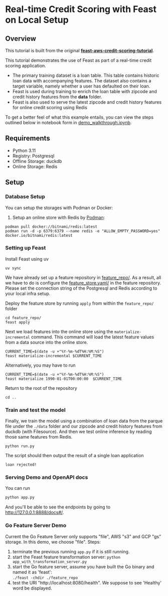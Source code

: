 # Real-time Credit Scoring with Feast on Local Setup

## Overview
This tutorial is built from the original **[feast-aws-credit-scoring-tutorial](https://github.com/feast-dev/feast-aws-credit-scoring-tutorial)**.  

This tutorial demonstrates the use of Feast as part of a real-time credit scoring application.
* The primary training dataset is a loan table. This table contains historic loan data with accompanying features. The dataset also contains a target variable, namely whether a user has defaulted on their loan.
* Feast is used during training to enrich the loan table with zipcode and credit history features from the **data** folder.
* Feast is also used to serve the latest zipcode and credit history features for online credit scoring using Redis

To get a better feel of what this example entails, you can view the steps outlined below in notebook 
form in [demo_walkthrough.ipynb](demo_walkthrough.ipynb).

## Requirements

* Python 3.11
* Registry: Postgresql  
* Offline Storage: duckdb  
* Online Storage: Redis

## Setup

### Database Setup
 
You can setup the storages with Podman or Docker:  

1. Setup an online store with Redis by [Podman](https://podman.io/):  
```
podman pull docker://bitnami/redis:latest
podman run -d -p 6379:6379 --name redis -e "ALLOW_EMPTY_PASSWORD=yes"  docker.io/bitnami/redis:latest  
```

### Setting up Feast

Install Feast using uv

```
uv sync  
```

We have already set up a feature repository in [feature_repo/](feature_repo/). As a result, all we have to do is configure the [feature_store.yaml/](feature_repo/feature_store.yaml) in the feature repository. Please set the connection string of the Postgresql and Redis according to your local infra setup.  

Deploy the feature store by running `apply` from within the `feature_repo/` folder
```
cd feature_repo/
feast apply
```

Next we load features into the online store using the `materialize-incremental` command. This command will load the
latest feature values from a data source into the online store.

```
CURRENT_TIME=$(date -u +"%Y-%m-%dT%H:%M:%S")
feast materialize-incremental $CURRENT_TIME
```

Alternatively, you may have to run
```
CURRENT_TIME=$(date -u +"%Y-%m-%dT%H:%M:%S")
feast materialize 1990-01-01T00:00:00  $CURRENT_TIME
```

Return to the root of the repository
```
cd ..
```

### Train and test the model

Finally, we train the model using a combination of loan data from the parque file under the `./data` folder and our zipcode and credit history features from duckdb (with Filesource). And then we test online inference by reading those same features from Redis.

```
python run.py
```
The script should then output the result of a single loan application
```
loan rejected!
```

### Serving Demo and OpenAPI docs
You can run
```bash
python app.py
```
And you'll be able to see the endpoints by going to http://127.0.0.1:8888/docs#/.


### Go Feature Server Demo
Current the Go Feature Server only supports "file", AWS "s3" and GCP "gs" storage. In this demo, we choose "file".
Steps:
1. terminate the previous running `app.py` if it is still running.  
2. start the Feast feature transformation server:
    `python app_with_transformation_server.py`  
3. start the Go feature server, assume you have built the Go binary and named it as 'feast':  
    `./feast -chdir ./feature_repo`
4. test the URI "http://localhost:8080/health". We suppose to see 'Healthy' word be displayed.   
